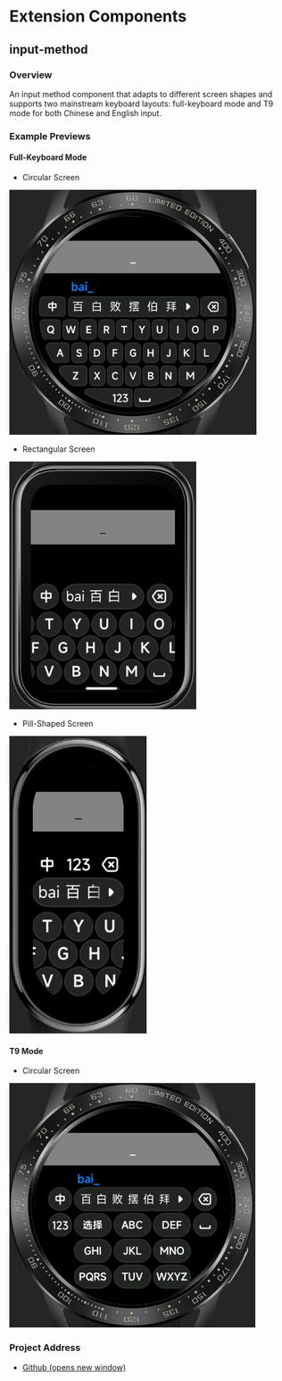 <!-- 源地址: https://iot.mi.com/vela/quickapp/en/guide/developer-materials/extension-components.html -->

# Extension Components

## input-method

### Overview

An input method component that adapts to different screen shapes and supports two mainstream keyboard layouts: full-keyboard mode and T9 mode for both Chinese and English input.

### Example Previews

#### Full-Keyboard Mode

  * Circular Screen

![](../../images/input-method-qwerty.png)

  * Rectangular Screen

![](../../images/input-method-qwerty-rect.png)

  * Pill-Shaped Screen

![](../../images/input-method-qwerty-pill-shaped.png)

#### T9 Mode

  * Circular Screen

![](../../images/input-method-t9.png)

### Project Address

  * [Github (opens new window)](<https://github.com/NEORUAA/Vela_input_method>)

